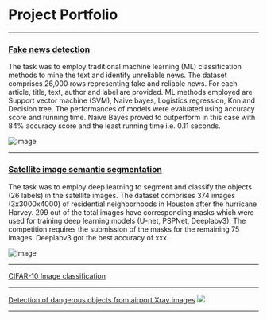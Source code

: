 # Project Portfolio

---

### **[Fake news detection](https://github.com/nguyen-nhat-mai/fake-news-detection)**

The task was to employ traditional machine learning (ML) classification methods to mine the text and identify unreliable news. The dataset comprises 26,000 rows representing fake and reliable news. For each article, title, text, author and label are provided. ML methods employed are Support vector machine (SVM), Naive bayes, Logistics regression, Knn and Decision tree. The performances of models were evaluated using accuracy score and running time. Naive Bayes proved to outperform in this case with 84% accuracy score and the least running time i.e. 0.11 seconds.

![image](https://user-images.githubusercontent.com/85484281/214877276-57ddb0b9-e7da-4e51-bb32-26719226f867.png)

---
### **[Satellite image semantic segmentation](https://github.com/nguyen-nhat-mai/satellite-image-semantic-segmentation)**

The task was to employ deep learning to segment and classify the objects (26 labels) in the satellite images. The dataset comprises 374 images (3x3000x4000) of residential neighborhoods in Houston after the hurricane Harvey. 299 out of the total images have corresponding masks which were used for training deep learning models (U-net, PSPNet, Deeplabv3). The competition requires the submission of the masks for the remaining 75 images. Deeplabv3 got the best accuracy of xxx.

![image](https://user-images.githubusercontent.com/85484281/213876409-8e158324-9f81-4715-927e-f6d4ef8e3f46.png)

---
[CIFAR-10 Image classification](https://github.com/nguyen-nhat-mai/CIFAR-10-image_classification)


---
[Detection of dangerous objects from airport Xray images](http://example.com/)
<img src="images/dummy_thumbnail.jpg?raw=true"/>

---

